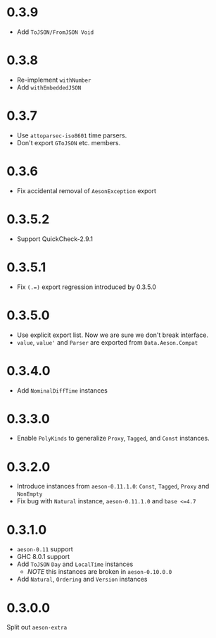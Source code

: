 # 0.3.9

- Add `ToJSON/FromJSON Void`

# 0.3.8

- Re-implement `withNumber`
- Add `withEmbeddedJSON`

# 0.3.7

- Use `attoparsec-iso8601` time parsers.
- Don't export `GToJSON` etc. members.

# 0.3.6

- Fix accidental removal of `AesonException` export

# 0.3.5.2

- Support QuickCheck-2.9.1

# 0.3.5.1

- Fix `(.=)` export regression introduced by 0.3.5.0

# 0.3.5.0

- Use explicit export list. Now we are sure we don't break interface.
- `value`, `value'` and `Parser` are exported from `Data.Aeson.Compat`

# 0.3.4.0

- Add `NominalDiffTime` instances

# 0.3.3.0

- Enable `PolyKinds` to generalize `Proxy`, `Tagged`, and `Const` instances.

# 0.3.2.0

- Introduce instances from `aeson-0.11.1.0`: `Const`, `Tagged`, `Proxy` and `NonEmpty`
- Fix bug with `Natural` instance, `aeson-0.11.1.0` and `base <=4.7`

# 0.3.1.0

- `aeson-0.11` support
- GHC 8.0.1 support
- Add `ToJSON` `Day` and `LocalTime` instances
  - *NOTE* this instances are broken in `aeson-0.10.0.0`
- Add `Natural`, `Ordering` and `Version` instances

# 0.3.0.0

Split out `aeson-extra`
